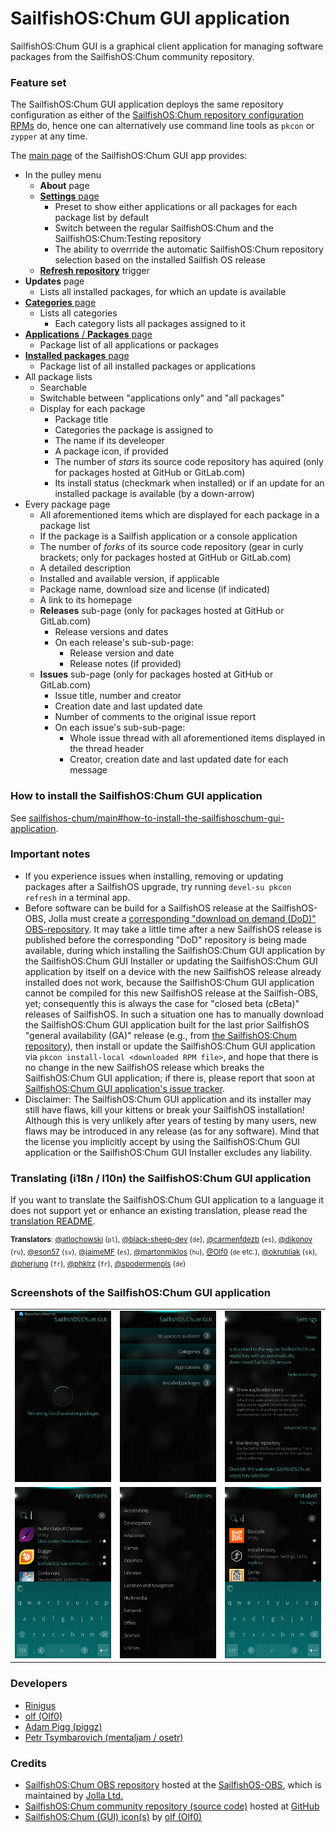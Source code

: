 # SailfishOS:Chum GUI application
SailfishOS:Chum GUI is a graphical client application for managing software packages from the SailfishOS:Chum community repository.

### Feature set
The SailfishOS:Chum GUI application deploys the same repository configuration as either of the [SailfishOS:Chum repository configuration RPMs](https://github.com/sailfishos-chum/sailfishos-chum-repo-config#readme) do, hence one can alternatively use command line tools as `pkcon` or `zypper` at any time.

The [main page](https://github.com/sailfishos-chum/sailfishos-chum-gui/raw/main/.screenshots/sailfishos-chum-gui_main-page.png) of the SailfishOS:Chum GUI app provides:
- In the pulley menu
  - **About** page
  - [**Settings** page](https://github.com/sailfishos-chum/sailfishos-chum-gui/raw/main/.screenshots/sailfishos-chum-gui_settings.png)
    - Preset to show either applications or all packages for each package list by default
    - Switch between the regular SailfishOS:Chum and the SailfishOS:Chum:Testing repository
    - The ability to overrride the automatic SailfishOS:Chum repository selection based on the installed Sailfish&nbsp;OS release
  - [**Refresh repository**](https://github.com/sailfishos-chum/sailfishos-chum-gui/raw/main/.screenshots/sailfishos-chum-gui_retrieving-refreshed.png) trigger
- **Updates** page
  - Lists all installed packages, for which an update is available
- [**Categories** page](https://github.com/sailfishos-chum/sailfishos-chum-gui/raw/main/.screenshots/sailfishos-chum-gui_categories.png)
  - Lists all categories
    - Each category lists all packages assigned to it
- [**Applications** / **Packages** page](https://github.com/sailfishos-chum/sailfishos-chum-gui/raw/main/.screenshots/sailfishos-chum-gui_applications.png)
  - Package list of all applications or packages
- [**Installed packages** page](https://github.com/sailfishos-chum/sailfishos-chum-gui/raw/main/.screenshots/sailfishos-chum-gui_installed-packages.png)
  - Package list of all installed packages or applications
- All package lists
  - Searchable
  - Switchable between "applications only" and "all packages"
  - Display for each package
    - Package title
    - Categories the package is assigned to
    - The name if its develeoper
    - A package icon, if provided
    - The number of *stars* its source code repository has aquired (only for packages hosted at GitHub or GitLab.com)
    - Its install status (checkmark when installed) or if an update for an installed package is available (by a down-arrow)
- Every package page
  - All aforementioned items which are displayed for each package in a package list
  - If the package is a Sailfish application or a console application
  - The number of *forks* of its source code repository (gear in curly brackets; only for packages hosted at GitHub or GitLab.com)
  - A detailed description
  - Installed and available version, if applicable
  - Package name, download size and license (if indicated)
  - A link to its homepage
  - **Releases** sub-page (only for packages hosted at GitHub or GitLab.com)
    - Release versions and dates
    - On each release's sub-sub-page:
      - Release version and date
      - Release notes (if provided)
  - **Issues** sub-page (only for packages hosted at GitHub or GitLab.com)
    - Issue title, number and creator
    - Creation date and last updated date
    - Number of comments to the original issue report
    - On each issue's sub-sub-page:
      - Whole issue thread with all aforementioned items displayed in the thread header
      - Creator, creation date and last updated date for each message

### How to install the SailfishOS:Chum GUI application
See [sailfishos-chum/main#how-to-install-the-sailfishoschum-gui-application](https://github.com/sailfishos-chum/main#how-to-install-the-sailfishoschum-gui-application).

### Important notes
* If you experience issues when installing, removing or updating packages after a SailfishOS upgrade, try running `devel-su pkcon refresh` in a terminal app.
* Before software can be build for a SailfishOS release at the SailfishOS-OBS, Jolla must create a [corresponding "download on demand (DoD)" OBS-repository](https://build.merproject.org/project/subprojects/sailfishos).  It may take a little time after a new SailfishOS release is published before the corresponding "DoD" repository is being made available, during which installing the SailfishOS:Chum GUI application by the SailfishOS:Chum GUI Installer or updating the SailfishOS:Chum GUI application by itself on a device with the new SailfishOS release already installed does not work, because the SailfishOS:Chum GUI application cannot be compiled for this new SailfishOS release at the Sailfish-OBS, yet; consequently this is always the case for "closed beta (cBeta)" releases of SailfishOS.  In such a situation one has to manually download the SailfishOS:Chum GUI application built for the last prior SailfishOS "general availability (GA)" release (e.g., from [the SailfishOS:Chum repository](https://build.merproject.org/project/show/sailfishos:chum/sailfishos-chum-gui)), then install or update the SailfishOS:Chum GUI application via `pkcon install-local <downloaded RPM file>`, and hope that there is no change in the new SailfishOS release which breaks the SailfishOS:Chum GUI application; if there is, please report that soon at [SailfishOS:Chum GUI application's issue tracker](https://github.com/sailfishos-chum/sailfishos-chum-gui/issues).
* Disclaimer: The SailfishOS:Chum GUI application and its installer may still have flaws, kill your kittens or break your SailfishOS installation!  Although this is very unlikely after years of testing by many users, new flaws may be introduced in any release (as for any software).  Mind that the license you implicitly accept by using the SailfishOS:Chum GUI application or the SailfishOS:Chum GUI Installer excludes any liability.

### Translating (i18n / l10n) the SailfishOS:Chum GUI application
If you want to translate the SailfishOS:Chum GUI application to a language it does not support yet or enhance an existing translation, please read the [translation README](./translations#readme).

<sup>**Translators**: [@atlochowski](https://github.com/atlochowski) (`pl`), [@black-sheep-dev](https://github.com/black-sheep-dev) (`de`), [@carmenfdezb](https://github.com/carmenfdezb) (`es`), [@dikonov](https://github.com/dikonov) (`ru`), [@eson57](https://github.com/eson57) (`sv`), [@jaimeMF](https://github.com/jaimeMF) (`es`), [@martonmiklos](https://github.com/martonmiklos) (`hu`), [@Olf0](https://github.com/Olf0) (`de` etc.), [@okruhliak](https://github.com/okruhliak) (`sk`), [@pherjung](https://github.com/pherjung) (`fr`), [@phklrz](https://github.com/phklrz) (`fr`), [@spodermenpls](https://github.com/spodermenpls) (`de`)</sup>

### Screenshots of the SailfishOS:Chum GUI application
|     |     |     |
| --- | --- | --- |
| ![RetrievingRepoRefreshed](https://github.com/sailfishos-chum/sailfishos-chum-gui/raw/main/.screenshots/sailfishos-chum-gui_retrieving-refreshed.png) | ![MainPage](https://github.com/sailfishos-chum/sailfishos-chum-gui/raw/main/.screenshots/sailfishos-chum-gui_main-page.png) | ![Settings](https://github.com/sailfishos-chum/sailfishos-chum-gui/raw/main/.screenshots/sailfishos-chum-gui_settings.png) |
| ![Applications](https://github.com/sailfishos-chum/sailfishos-chum-gui/raw/main/.screenshots/sailfishos-chum-gui_applications.png) | ![Categories](https://github.com/sailfishos-chum/sailfishos-chum-gui/raw/main/.screenshots/sailfishos-chum-gui_categories.png) | ![InstalledPackages](https://github.com/sailfishos-chum/sailfishos-chum-gui/raw/main/.screenshots/sailfishos-chum-gui_installed-packages.png) |

### Developers
- [Rinigus](https://github.com/rinigus)
- [olf (Olf0)](https://github.com/Olf0)
- [Adam Pigg (piggz)](https://github.com/piggz)
- [Petr Tsymbarovich (mentaljam / osetr)](https://github.com/mentaljam)

### Credits
- [SailfishOS:Chum OBS repository](https://build.merproject.org/project/show/sailfishos:chum) hosted at the [SailfishOS-OBS](https://build.merproject.org/), which is maintained by [Jolla Ltd.](https://jolla.com/)
- [SailfishOS:Chum community repository (source code)](https://github.com/orgs/sailfishos-chum/repositories?type=all) hosted at [GitHub](https://github.com/about)
- [SailfishOS:Chum (GUI) icon(s)](https://github.com/sailfishos-chum/sailfishos-chum-gui-installer/tree/main/.icons#readme) by [olf (Olf0)](https://github.com/Olf0)
